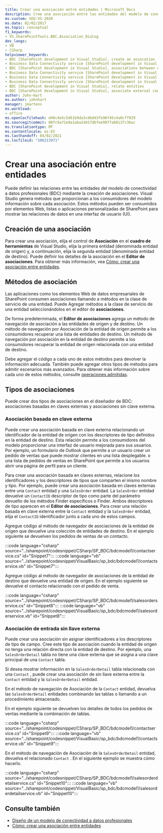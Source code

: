 ```yaml
---
title: Crear una asociación entre entidades | Microsoft Docs
description: Cree una asociación entre las entidades del modelo de conectividad a datos profesionales (BDC). Obtenga información sobre los métodos de asociación y los tipos de asociaciones.
ms.custom: SEO-VS-2020
ms.date: 02/02/2017
ms.topic: conceptual
f1_keywords:
- VS.SharePointTools.BDC.Association_Dialog
dev_langs:
- VB
- CSharp
helpviewer_keywords:
- BDC [SharePoint development in Visual Studio], create an assocation
- Business Data Connectivity service [SharePoint development in Visual Studio], associations between entities
- BDC [SharePoint development in Visual Studio], associations between entities
- Business Data Connectivity service [SharePoint development in Visual Studio], create an assocation
- Business Data Connectivity service [SharePoint development in Visual Studio], associate external content types
- Business Data Connectivity service [SharePoint development in Visual Studio], relate entities
- BDC [SharePoint development in Visual Studio], relate entities
- BDC [SharePoint development in Visual Studio], associate external content types
author: John-Hart
ms.author: johnhart
manager: jmartens
ms.workload:
- office
ms.openlocfilehash: d40c4e5c5d61b9da3cdbdd3fe96f45c4a0cff929
ms.sourcegitcommit: 80fc9a72e9a1aba2d417dbfee997fab013fc36ac
ms.translationtype: MT
ms.contentlocale: es-ES
ms.lasthandoff: 04/02/2021
ms.locfileid: "106213971"
---
```

# <a name="create-an-association-between-entities"></a>Crear una asociación entre entidades
  Puede definir las relaciones entre las entidades del modelo de conectividad a datos profesionales (BDC) mediante la creación de asociaciones. Visual Studio genera métodos que proporcionan a los consumidores del modelo información sobre cada asociación. Estos métodos pueden ser consumidos por elementos Web, listas o aplicaciones personalizadas de SharePoint para mostrar las relaciones de datos en una interfaz de usuario (UI).

## <a name="create-an-association"></a>Creación de una asociación
 Para crear una asociación, elija el control de **Asociación** en el **cuadro de herramientas** de Visual Studio, elija la primera entidad (denominada entidad de origen) y, a continuación, elija la segunda entidad (denominada entidad de destino). Puede definir los detalles de la asociación en el **Editor de asociaciones**. Para obtener más información, vea [Cómo: crear una asociación entre entidades](../sharepoint/how-to-create-an-association-between-entities.md).

## <a name="association-methods"></a>Métodos de asociación
 Las aplicaciones como los elementos Web de datos empresariales de SharePoint consumen asociaciones llamando a métodos en la clase de servicio de una entidad. Puede Agregar métodos a la clase de servicio de una entidad seleccionándolos en el editor de **asociaciones**.

 De forma predeterminada, el **Editor de asociaciones** agrega un método de navegación de asociación a las entidades de origen y de destino. Un método de navegación por Asociación de la entidad de origen permite a los consumidores recuperar una lista de entidades de destino. Un método de navegación por asociación en la entidad de destino permite a los consumidores recuperar la entidad de origen relacionada con una entidad de destino.

 Debe agregar el código a cada uno de estos métodos para devolver la información adecuada. También puede agregar otros tipos de métodos para admitir escenarios más avanzados. Para obtener más información sobre cada uno de estos métodos, consulte [operaciones admitidas](/previous-versions/office/developer/sharepoint-2010/ee557363(v=office.14)).

## <a name="types-of-associations"></a>Tipos de asociaciones
 Puede crear dos tipos de asociaciones en el diseñador de BDC: asociaciones basadas en claves externas y asociaciones sin clave externa.

### <a name="foreign-key-based-association"></a>Asociación basada en clave externa
 Puede crear una asociación basada en clave externa relacionando un identificador de la entidad de origen con los descriptores de tipo definidos en la entidad de destino. Esta relación permite a los consumidores del modelo proporcionar una interfaz de usuario mejorada para sus usuarios. Por ejemplo, un formulario de Outlook que permite a un usuario crear un pedido de ventas que puede mostrar clientes en una lista desplegable. o una lista de pedidos de ventas en SharePoint que permite a los usuarios abrir una página de perfil para un cliente.

 Para crear una asociación basada en claves externas, relacione los identificadores y los descriptores de tipos que comparten el mismo nombre y tipo. Por ejemplo, puede crear una asociación basada en claves externas entre una `Contact` entidad y una `SalesOrder` entidad. La `SalesOrder` entidad devuelve un `ContactID` descriptor de tipo como parte del parámetro devuelto de los métodos Finder específicos o Finder. Ambos descriptores de tipo aparecen en el **Editor de asociaciones**. Para crear una relación basada en clave externa entre la `Contact` entidad y la `SalesOrder` entidad, elija el `ContactID` identificador junto a cada uno de estos campos.

 Agregue código al método de navegador de asociaciones de la entidad de origen que devuelve una colección de entidades de destino. En el ejemplo siguiente se devuelven los pedidos de ventas de un contacto.

 :::code language="csharp" source="../sharepoint/codesnippet/CSharp/SP_BDC/bdcmodel1/contactservice.cs" id="Snippet7":::
 :::code language="vb" source="../sharepoint/codesnippet/VisualBasic/sp_bdc/bdcmodel1/contactservice.vb" id="Snippet7":::

 Agregue código al método de navegador de asociaciones de la entidad de destino que devuelve una entidad de origen. En el ejemplo siguiente se devuelve el contacto relacionado con el pedido de venta.

 :::code language="csharp" source="../sharepoint/codesnippet/CSharp/SP_BDC/bdcmodel1/salesorderservice.cs" id="Snippet8":::
 :::code language="vb" source="../sharepoint/codesnippet/VisualBasic/sp_bdc/bdcmodel1/salesorderservice.vb" id="Snippet8":::

### <a name="foreign-keyless-association"></a>Asociación de entrada sin llave externa
 Puede crear una asociación sin asignar identificadores a los descriptores de tipo de campo. Cree este tipo de asociación cuando la entidad de origen no tenga una relación directa con la entidad de destino. Por ejemplo, una `SalesOrderDetail` tabla no tiene una clave externa que se asigna a una clave principal de una `Contact` tabla.

 Si desea mostrar información en la `SalesOrderDetail` tabla relacionada con una `Contact` , puede crear una asociación de sin llave externa entre la `Contact` entidad y la `SalesOrderDetail` entidad.

 En el método de navegación de Asociación de la `Contact` entidad, devuelva las `SalesOrderDetail` entidades combinando las tablas o llamando a un procedimiento almacenado.

 En el ejemplo siguiente se devuelven los detalles de todos los pedidos de ventas mediante la combinación de tablas.

 :::code language="csharp" source="../sharepoint/codesnippet/CSharp/SP_BDC/bdcmodel1/contactservice.cs" id="Snippet9":::
 :::code language="vb" source="../sharepoint/codesnippet/VisualBasic/sp_bdc/bdcmodel1/contactservice.vb" id="Snippet9":::

 En el método de navegación de Asociación de la `SalesOrderDetail` entidad, devuelva el relacionado `Contact` . En el siguiente ejemplo se muestra cómo hacerlo.
                                                                            
 :::code language="csharp" source="../sharepoint/codesnippet/CSharp/SP_BDC/bdcmodel1/salesorderdetailservice.cs" id="Snippet10":::
 :::code language="vb" source="../sharepoint/codesnippet/VisualBasic/sp_bdc/bdcmodel1/salesorderdetailservice.vb" id="Snippet10":::

## <a name="see-also"></a>Consulte también
- [Diseño de un modelo de conectividad a datos profesionales](../sharepoint/designing-a-business-data-connectivity-model.md)
- [Cómo: crear una asociación entre entidades](../sharepoint/how-to-create-an-association-between-entities.md)
